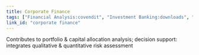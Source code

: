 ```yaml
---
title: Corporate Finance
tags: ["Financial Analysis:covendit", "Investment Banking:downloads", "Strategy:swisscom", "M&A Advisory"]
link_id: "corporate finance"
---
```


Contributes to portfolio & capital allocation analysis; decision support: integrates qualitative & quantitative risk assessment